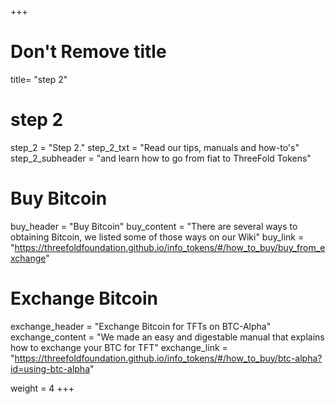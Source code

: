 +++
# Don't Remove title
title= "step 2"

# step 2
step_2 = "Step 2."
step_2_txt = "Read our tips, manuals and how-to's"
step_2_subheader = "and learn how to go from fiat to ThreeFold Tokens"

# Buy Bitcoin
buy_header = "Buy Bitcoin"
buy_content = "There are several ways to obtaining Bitcoin, we listed some of those ways on our Wiki"
buy_link = "https://threefoldfoundation.github.io/info_tokens/#/how_to_buy/buy_from_exchange"

# Exchange Bitcoin
exchange_header = "Exchange Bitcoin for TFTs on BTC-Alpha"
exchange_content = "We made an easy and digestable manual that explains how to exchange your BTC for TFT"
exchange_link = "https://threefoldfoundation.github.io/info_tokens/#/how_to_buy/btc-alpha?id=using-btc-alpha"

weight = 4
+++